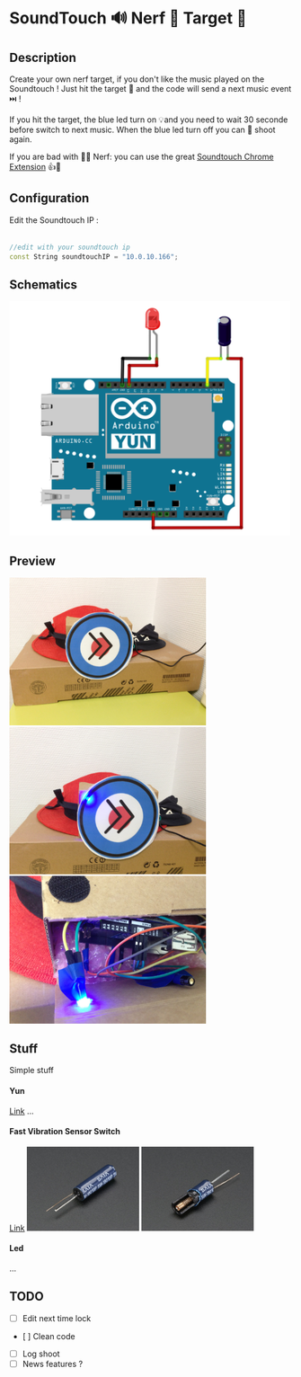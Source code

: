 # SoundTouch 🔊 Nerf 🔫 Target 🎯

## Description

Create your own nerf target, if you don't like the music played on the Soundtouch !
Just hit the target 🎯 and the code will send a next music event ⏭️ !

If you hit the target, the blue led turn on 💡and you need to wait 30 seconde before switch to next music. 
When the blue led turn off you can 🔫 shoot again.

If you are bad with 🎯🔫 Nerf:
you can use the great [Soundtouch Chrome Extension](https://chrome.google.com/webstore/detail/soundtouch-chrome-extensi/gapfkijlllenhmgddoldcfedfiiakfgg) 👍😬

## Configuration

Edit the Soundtouch IP :

```cpp

//edit with your soundtouch ip 
const String soundtouchIP = "10.0.10.166";

```

## Schematics

<img src="img/schematics.png" width="500"/> 

## Preview
<img src="img/preview/IMG_1.JPG" width="350"/> <img src="img/preview/IMG_2.JPG" width="350"/> <img src="img/preview/IMG_3.JPG" width="350"/>

## Stuff

Simple stuff

#### Yun
[Link](http://amzn.to/2C8DCeO)
...

#### Fast Vibration Sensor Switch
[Link](http://amzn.to/2nTJZ0w)
<img src="img/stuff/Fast Vibration Sensor Switch 2.jpg" width="200"/> <img src="img/stuff/Fast Vibration Sensor Switch.jpg" width="200"/>

#### Led
...

## TODO

- [ ] Edit next time lock
- [ ] Clean code
- [ ] Log shoot 
- [ ] News features ?
